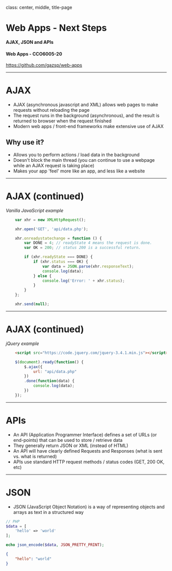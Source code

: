 class: center, middle, title-page

# Web Apps - Next Steps

**AJAX, JSON and APIs**

#### Web Apps - CCO6005-20

https://github.com/gazsp/web-apps

---

# AJAX

* AJAX (asynchronous javascript and XML) allows web pages to make requests without reloading the page
* The request runs in the background (asynchronous), and the result is returned to browser when the request finished
* Modern web apps / front-end frameworks make extensive use of AJAX

## Why use it?

* Allows you to perform actions / load data in the background
* Doesn't block the main thread (you can continue to use a webpage while an AJAX request is taking place)
* Makes your app 'feel' more like an app, and less like a website

---

# AJAX (continued)

*Vanilla JavaScript example*

```javascript
    var xhr = new XMLHttpRequest();

    xhr.open('GET', 'api/data.php');

    xhr.onreadystatechange = function () {
        var DONE = 4; // readyState 4 means the request is done.
        var OK = 200; // status 200 is a successful return.

        if (xhr.readyState === DONE) {
            if (xhr.status === OK) {
                var data = JSON.parse(xhr.responseText);
                console.log(data);
            } else {
                console.log('Error: ' + xhr.status);
            }
        }
    };

    xhr.send(null);
```

---

# AJAX (continued)

*jQuery example*

```html
    <script src="https://code.jquery.com/jquery-3.4.1.min.js"></script>
```

```javascript
    $(document).ready(function() {
        $.ajax({
            url: "api/data.php"
        })
        .done(function(data) {
            console.log(data);
        })
    });
```

---

# APIs

* An API (Application Programmer Interface) defines a set of URLs (or end-points) that can be used to store / retrieve data
* They generally return JSON or XML (instead of HTML)
* An API will have clearly defined Requests and Responses (what is sent vs. what is returned)
* APIs use standard HTTP request methods / status codes (GET, 200 OK, etc)

---

# JSON

* JSON (JavaScript Object Notation) is a way of representing objects and arrays as text in a structured way

```php
// PHP
$data = [
    'hello' => 'world'
];

echo json_encode($data, JSON_PRETTY_PRINT);
```

```json
{
    "hello": "world"
}
```
